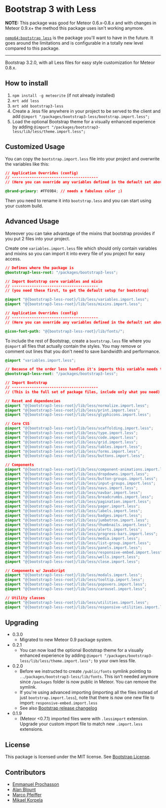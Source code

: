 # Bootstrap 3 with Less

**NOTE:** This package was good for Meteor 0.6.x-0.8.x and with changes in Meteor 0.9.x+ the method this package uses isn't working anymore.

[`nemo64:bootstrap less`](https://github.com/Nemo64/meteor-bootstrap) is the package you'll want to have in the future. It goes around the limitations and is configurable in a totally new level compared to this package.

---


Bootstrap 3.2.0, with all Less files for easy style customization for Meteor 0.8.x.

## How to install

1. `npm install -g meteorite` (if not already installed)
2. `mrt add less`
3. `mrt add bootstrap3-less`
4. Create a .less file anywhere in your project to be served to the client and add `@import "/packages/bootstrap3-less/bootstrap.import.less";`
5. Load the optional Bootstrap theme for a visually enhanced experience by adding `@import "/packages/bootstrap3-less/lib/less/theme.import.less";`

## Customized Usage

You can copy the `bootstrap.import.less` file into your project and overwrite the variables like this:
```css
// Application Overrides (config)
// ---------------------------------------
// (Here you can override any variables defined in the default set above)

@brand-primary: #FF69B4; // needs a fabulous color ;)
```
Then you need to rename it into `bootstrap.less` and you can start using your custom build.

## Advanced Usage

Moreover you can take advantage of the mixins that bootstrap provides if you put 2 files into your project.

Create one `variables.import.less` file which should only contain variables and mixins so you can import it into every file of you project for easy access.
```css
// Defines where the package is
@bootstrap3-less-root: "/packages/bootstrap3-less";

// Import Bootstrap core variables and mixin
// ---------------------------------------
// (you need these first, to get the default setup for bootstrap)

@import "@{bootstrap3-less-root}/lib/less/variables.import.less";
@import "@{bootstrap3-less-root}/lib/less/mixins.import.less";

// Application Overrides (config)
// ---------------------------------------
// (Here you can override any variables defined in the default set above)

@icon-font-path: "@{bootstrap3-less-root}/lib/fonts/";

```

To include the rest of Bootstrap, create a `bootstrap.less` file where you `@import` all files that actually contain the styles. You may remove or comment out lines that you don't need to save bandwidth and performance.
```css
@import "variables.import.less";

// Because of the order less handles it's imports this variable needs to be redefined
@bootstrap3-less-root: "/packages/bootstrap3-less";

// Import Bootstrap
// ---------------------------------------
// (This is the full set of package files, include only what you need)

// Reset and dependencies
@import "@{bootstrap3-less-root}/lib/less/normalize.import.less";
@import "@{bootstrap3-less-root}/lib/less/print.import.less";
@import "@{bootstrap3-less-root}/lib/less/glyphicons.import.less";

// Core CSS
@import "@{bootstrap3-less-root}/lib/less/scaffolding.import.less";
@import "@{bootstrap3-less-root}/lib/less/type.import.less";
@import "@{bootstrap3-less-root}/lib/less/code.import.less";
@import "@{bootstrap3-less-root}/lib/less/grid.import.less";
@import "@{bootstrap3-less-root}/lib/less/tables.import.less";
@import "@{bootstrap3-less-root}/lib/less/forms.import.less";
@import "@{bootstrap3-less-root}/lib/less/buttons.import.less";

// Components
@import "@{bootstrap3-less-root}/lib/less/component-animations.import.less";
@import "@{bootstrap3-less-root}/lib/less/dropdowns.import.less";
@import "@{bootstrap3-less-root}/lib/less/button-groups.import.less";
@import "@{bootstrap3-less-root}/lib/less/input-groups.import.less";
@import "@{bootstrap3-less-root}/lib/less/navs.import.less";
@import "@{bootstrap3-less-root}/lib/less/navbar.import.less";
@import "@{bootstrap3-less-root}/lib/less/breadcrumbs.import.less";
@import "@{bootstrap3-less-root}/lib/less/pagination.import.less";
@import "@{bootstrap3-less-root}/lib/less/pager.import.less";
@import "@{bootstrap3-less-root}/lib/less/labels.import.less";
@import "@{bootstrap3-less-root}/lib/less/badges.import.less";
@import "@{bootstrap3-less-root}/lib/less/jumbotron.import.less";
@import "@{bootstrap3-less-root}/lib/less/thumbnails.import.less";
@import "@{bootstrap3-less-root}/lib/less/alerts.import.less";
@import "@{bootstrap3-less-root}/lib/less/progress-bars.import.less";
@import "@{bootstrap3-less-root}/lib/less/media.import.less";
@import "@{bootstrap3-less-root}/lib/less/list-group.import.less";
@import "@{bootstrap3-less-root}/lib/less/panels.import.less";
@import "@{bootstrap3-less-root}/lib/less/responsive-embed.import.less";
@import "@{bootstrap3-less-root}/lib/less/wells.import.less";
@import "@{bootstrap3-less-root}/lib/less/close.import.less";

// Components w/ JavaScript
@import "@{bootstrap3-less-root}/lib/less/modals.import.less";
@import "@{bootstrap3-less-root}/lib/less/tooltip.import.less";
@import "@{bootstrap3-less-root}/lib/less/popovers.import.less";
@import "@{bootstrap3-less-root}/lib/less/carousel.import.less";

// Utility classes
@import "@{bootstrap3-less-root}/lib/less/utilities.import.less";
@import "@{bootstrap3-less-root}/lib/less/responsive-utilities.import.less";

```

## Upgrading

* 0.3.0
    * Migrated to new Meteor 0.9 package system.
* 0.2.1
    * You can now load the optional Bootstrap theme for a visually enhanced experience by adding `@import "/packages/bootstrap3-less/lib/less/theme.import.less";` to your own less file.
* 0.2.0
    * Before we instructed to create `/public/fonts` symlink pointing to `../packages/bootstrap3-less/lib/fonts`. This isn't needed anymore since `/packages` folder is now public in Meteor. You can remove the symlink.
    * If you're using advanced importing (importing all the files instead of just `bootstrap.import.less`), note that there is now one new file to import: `responsive-embed.import.less`
    * See also [Bootstrap release changelog](https://github.com/twbs/bootstrap/releases/tag/v3.2.0)
* 0.1.9
    * (Meteor <0.7.1) imported files were with `.lessimport` extension. Upgrade your custom import file to match new `.import.less` extensions.

## License

This package is licensed under the MIT license. See [Bootstrap License](https://github.com/twbs/bootstrap).

## Contributors

- [Emmanuel Prochasson](https://github.com/eprochasson/)
- [Alan Blount](https://github.com/zeroasterisk/)
- [Marco Pfeiffer](https://github.com/Nemo64)
- [Mikael Korpela](https://github.com/simison)
